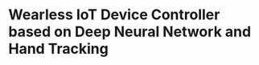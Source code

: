 Wearless IoT Device Controller based on Deep Neural Network and Hand Tracking
=============================================================================

